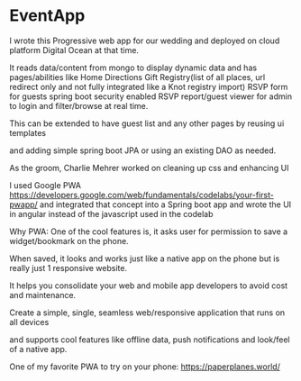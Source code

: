 # EventApp
I wrote this Progressive web app for our wedding and deployed on cloud platform Digital Ocean at that time. 

It reads data/content from mongo to display dynamic data and has pages/abilities like 
  Home
  Directions
  Gift Registry(list of all places, url redirect only and not fully integrated like a Knot registry import)
  RSVP form for guests
  spring boot security enabled RSVP report/guest viewer for admin to login and filter/browse at real time.
  
This can be extended to have guest list and any other pages by reusing ui templates 

and adding simple spring boot JPA or using an existing DAO as needed.

As the groom, Charlie Mehrer worked on cleaning up css and enhancing UI

I used Google PWA https://developers.google.com/web/fundamentals/codelabs/your-first-pwapp/ and integrated that concept into a Spring boot app and wrote the UI in angular instead of the javascript used in the codelab

Why PWA: One of the cool features is, it asks user for permission to save a widget/bookmark on the phone. 

When saved, it looks and works just like a native app on the phone but is really just 1 responsive website. 

It helps you consolidate your web and mobile app developers to avoid cost and maintenance. 

Create a simple, single, seamless web/responsive application that runs on all devices

and supports cool features like offline data, push notifications and look/feel of a native app.

One of my favorite PWA to try on your phone: https://paperplanes.world/
